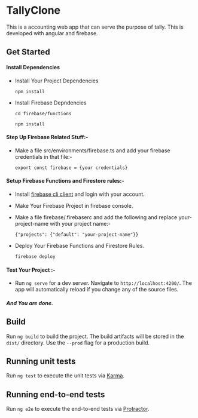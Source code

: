 # TallyClone

This is a accounting web app that can serve the purpose of tally. This is developed with angular and firebase.

## Get Started

#### Install Dependencies

- Install Your Project Dependencies

  `npm install`

- Install Firebase Depndencies

  `cd firebase/functions`

  `npm install`

#### Step Up Firebase Related Stuff:-

- Make a file src/environments/firebase.ts and add your firebase credentials in that file:-

  `export const firebase = {your credentials}`

#### Setup Firebase Functions and Firestore rules:-

- Install [firebase cli client](https://firebase.google.com/docs/cli) and login with your account.

- Make Your Firebase Project in firebase console.

- Make a file firebase/.firebaserc and add the following and replace your-project-name with your project name:-

  `{"projects": {"default": "your-project-name"}}`

- Deploy Your Firebase Functions and Firestore Rules.

  `firebase deploy`

#### Test Your Project :-

- Run `ng serve` for a dev server. Navigate to `http://localhost:4200/`. The app will automatically reload if you change any of the source files.

##### And You are done.

## Build

Run `ng build` to build the project. The build artifacts will be stored in the `dist/` directory. Use the `--prod` flag for a production build.

## Running unit tests

Run `ng test` to execute the unit tests via [Karma](https://karma-runner.github.io).

## Running end-to-end tests

Run `ng e2e` to execute the end-to-end tests via [Protractor](http://www.protractortest.org/).
